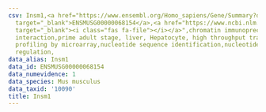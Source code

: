 ```yaml
---
csv: Insm1,<a href="https://www.ensembl.org/Homo_sapiens/Gene/Summary?db=core;g=ENSMUSG00000068154"
  target="_blank">ENSMUSG00000068154</a>,<a href="https://www.ncbi.nlm.nih.gov/pubmed/23834426"
  target="_blank"><i class="fas fa-file"></i></a>",chromatin immunoprecipitation assay,direct
  interaction,prime adult stage, liver, Hepatocyte, high throughput transcription
  profiling by microarray,nucleotide sequence identification,nucleotide sequence identification,transcriptional
  regulation,
data_alias: Insm1
data_id: ENSMUSG00000068154
data_numevidence: 1
data_species: Mus musculus
data_taxid: '10090'
title: Insm1
---
```

